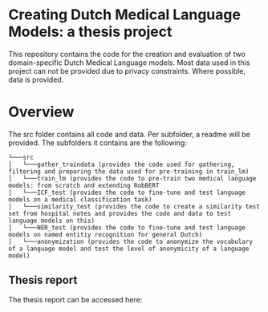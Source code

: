 # Creating Dutch Medical Language Models: a thesis project
This repository contains the code for the creation and evaluation of two domain-specific Dutch Medical Language models.
Most data used in this project can not be provided due to privacy constraints. Where possible, data is provided.

# Overview
The src folder contains all code and data. Per subfolder, a readme will be provided.
The subfolders it contains are the following:
```
└───src
│   └───gather_traindata (provides the code used for gathering, filtering and preparing the data used for pre-training in train_lm)
│   └───train_lm (provides the code to pre-train two medical language models: from scratch and extending RobBERT
│   └───ICF_test (provides the code to fine-tune and test language models on a medical classification task)
│   └───similarity_test (provides the code to create a similarity test set from hospital notes and provides the code and data to test language models on this)
│   └───NER_test (provides the code to fine-tune and test language models on named entitiy recognition for general Dutch)
│   └───anonymization (provides the code to anonymize the vocabulary of a language model and test the level of anonymicity of a language model)
```


## Thesis report
The thesis report can be accessed here:

